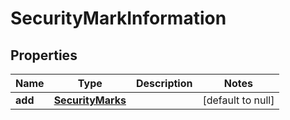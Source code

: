 # SecurityMarkInformation

## Properties
Name | Type | Description | Notes
------------ | ------------- | ------------- | -------------
**add** | [**SecurityMarks**](SecurityMarks.md) |  | [default to null]


